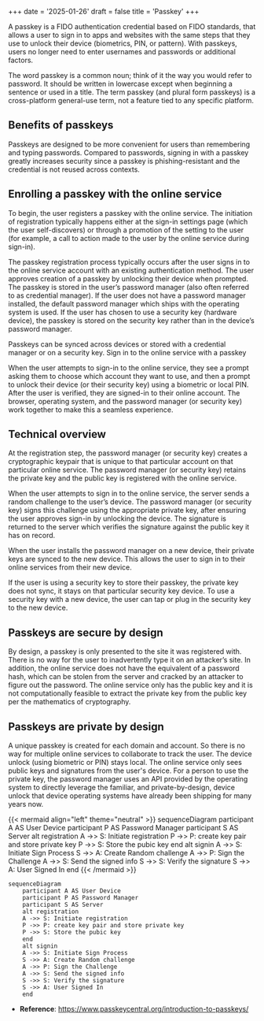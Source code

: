 +++
date = '2025-01-26'
draft = false
title = 'Passkey'
+++

A passkey is a FIDO authentication credential based on FIDO standards, that allows a user to sign in to apps and websites with the same steps that they use to unlock their device (biometrics, PIN, or pattern). With passkeys, users no longer need to enter usernames and passwords or additional factors.

The word passkey is a common noun; think of it the way you would refer to password. It should be written in lowercase except when beginning a sentence or used in a title. The term passkey (and plural form passkeys) is a cross-platform general-use term, not a feature tied to any specific platform.

## Benefits of passkeys

Passkeys are designed to be more convenient for users than remembering and typing passwords. Compared to passwords, signing in with a passkey greatly increases security since a passkey is phishing-resistant and the credential is not reused across contexts.

## Enrolling a passkey with the online service

To begin, the user registers a passkey with the online service. The initiation of registration typically happens either at the sign-in settings page (which the user self-discovers) or through a promotion of the setting to the user (for example, a call to action made to the user by the online service during sign-in).

The passkey registration process typically occurs after the user signs in to the online service account with an existing authentication method. The user approves creation of a passkey by unlocking their device when prompted. The passkey is stored in the user’s password manager (also often referred to as credential manager). If the user does not have a password manager installed, the default password manager which ships with the operating system is used. If the user has chosen to use a security key (hardware device), the passkey is stored on the security key rather than in the device’s password manager.

Passkeys can be synced across devices or stored with a credential manager or on a security key.
Sign in to the online service with a passkey

When the user attempts to sign-in to the online service, they see a prompt asking them to choose which account they want to use, and then a prompt to unlock their device (or their security key) using a biometric or local PIN. After the user is verified, they are signed-in to their online account. The browser, operating system, and the password manager (or security key) work together to make this a seamless experience.

## Technical overview

At the registration step, the password manager (or security key) creates a cryptographic keypair that is unique to that particular account on that particular online service. The password manager (or security key) retains the private key and the public key is registered with the online service.

When the user attempts to sign in to the online service, the server sends a random challenge to the user’s device. The password manager (or security key) signs this challenge using the appropriate private key, after ensuring the user approves sign-in by unlocking the device. The signature is returned to the server which verifies the signature against the public key it has on record.

When the user installs the password manager on a new device, their private keys are synced to the new device. This allows the user to sign in to their online services from their new device.

If the user is using a security key to store their passkey, the private key does not sync, it stays on that particular security key device. To use a security key with a new device, the user can tap or plug in the security key to the new device.

## Passkeys are secure by design

By design, a passkey is only presented to the site it was registered with. There is no way for the user to inadvertently type it on an attacker’s site. In addition, the online service does not have the equivalent of a password hash, which can be stolen from the server and cracked by an attacker to figure out the password. The online service only has the public key and it is not computationally feasible to extract the private key from the public key per the mathematics of cryptography.

## Passkeys are private by design

A unique passkey is created for each domain and account. So there is no way for multiple online services to collaborate to track the user. The device unlock (using biometric or PIN) stays local. The online service only sees public keys and signatures from the user's device. For a person to use the private key, the password manager uses an API provided by the operating system to directly leverage the familiar, and private-by-design, device unlock that device operating systems have already been shipping for many years now.


{{< mermaid align="left" theme="neutral" >}}
sequenceDiagram
    participant A AS User Device
    participant P AS Password Manager
    participant S AS Server
    alt registration
    A ->> S: Initiate registration
    P ->> P: create key pair and store private key
    P ->> S: Store the pubic key
    end
    alt signin
    A ->> S: Initiate Sign Process
    S ->> A: Create Random challenge
    A ->> P: Sign the Challenge
    A ->> S: Send the signed info
    S ->> S: Verify the signature
    S ->> A: User Signed In
    end
{{< /mermaid >}}

```mermaid
sequenceDiagram
    participant A AS User Device
    participant P AS Password Manager
    participant S AS Server
    alt registration
    A ->> S: Initiate registration
    P ->> P: create key pair and store private key
    P ->> S: Store the pubic key
    end
    alt signin
    A ->> S: Initiate Sign Process
    S ->> A: Create Random challenge
    A ->> P: Sign the Challenge
    A ->> S: Send the signed info
    S ->> S: Verify the signature
    S ->> A: User Signed In
    end
```

- **Reference**: https://www.passkeycentral.org/introduction-to-passkeys/